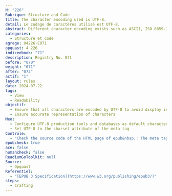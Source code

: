 ```yaml
---
N: "226"
Rubrique: Structure and Code
title: The character encoding used is UTF-8.
detail: Le codage de caractères utilisé est UTF-8.
abstract: Different character encoding exists such as ASCII, ISO 8859-1.  Nowadays, UTF-8 is the most used because it represents many different characters , including those of different languages, symbols and special signs.
categories:
  - Structure et code
agrege: O4226-E071
opquast: 4 226
indiceebook: "71"
description: Registry No. 071
before: "070"
weight: "071"
after: "072"
actif: "1"
layout: rules
date: 2024-07-22
tags:
  - View
  - Readability
objectif:
  - Ensure that all characters are encoded by UTF-8 to avoid display issues
  - Ensure accurate representation of characters
Meo:
  - Configure UTF-8 production tools and databases as default character encoding
  - Set UTF-8 to the charset attribute of the meta tag
Controle:
  - "Check the source code of the HTML page of epub&nbsp;: The meta tag with the charset attribute must be defined on UTF-8 and is in the head tag of the HTML page"
epubcheck: true
ace: false
humancheck: false
ReadiumGoToolkit: null
Source:
  - Opquast
Referentiel:
  - "[EPUB 3 Specification](https://www.w3.org/publishing/epub3/)"
steps:
  - Crafting
---
```


